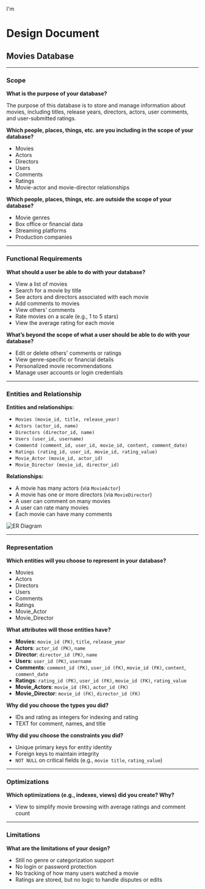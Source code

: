 I'm
# Design Document

## Movies Database

---

### Scope

**What is the purpose of your database?**

The purpose of this database is to store and manage information about movies, including titles, release years, directors, actors, user comments, and user-submitted ratings.

**Which people, places, things, etc. are you including in the scope of your database?**

- Movies  
- Actors  
- Directors  
- Users  
- Comments  
- Ratings  
- Movie-actor and movie-director relationships

**Which people, places, things, etc. are outside the scope of your database?**

- Movie genres  
- Box office or financial data  
- Streaming platforms  
- Production companies  

---

### Functional Requirements

**What should a user be able to do with your database?**

- View a list of movies  
- Search for a movie by title  
- See actors and directors associated with each movie  
- Add comments to movies  
- View others' comments  
- Rate movies on a scale (e.g., 1 to 5 stars)  
- View the average rating for each movie  

**What’s beyond the scope of what a user should be able to do with your database?**

- Edit or delete others' comments or ratings  
- View genre-specific or financial details  
- Personalized movie recommendations  
- Manage user accounts or login credentials  

---

### Entities and Relationship

**Entities and relationships:**

- `Movies (movie_id, title, release_year)`  
- `Actors (actor_id, name)`  
- `Directors (director_id, name)`  
- `Users (user_id, username)`  
- `Commentd (comment_id, user_id, movie_id, content, comment_date)`  
- `Ratings (rating_id, user_id, movie_id, rating_value)`  
- `Movie_Actor (movie_id, actor_id)`  
- `Movie_Director (movie_id, director_id)`  

**Relationships:**

- A movie has many actors (via `MovieActor`)  
- A movie has one or more directors (via `MovieDirector`)  
- A user can comment on many movies  
- A user can rate many movies  
- Each movie can have many comments  

![ER Diagram](https://i.postimg.cc/gkhtPw24/er-movie.jpg)

---

### Representation

**Which entities will you choose to represent in your database?**

- Movies  
- Actors  
- Directors  
- Users  
- Comments  
- Ratings  
- Movie_Actor  
- Movie_Director  

**What attributes will those entities have?**

- **Movies**: `movie_id (PK)`, `title`, `release_year`  
- **Actors**: `actor_id (PK)`, `name`  
- **Director**: `director_id (PK)`, `name`  
- **Users**: `user_id (PK)`, `username`  
- **Comments**: `comment_id (PK)`, `user_id (FK)`, `movie_id (FK)`, `content`, `comment_date`  
- **Ratings**: `rating_id (PK)`, `user_id (FK)`, `movie_id (FK)`, `rating_value`  
- **Movie_Actors**: `movie_id (FK)`, `actor_id (FK)`  
- **Movie_Director**: `movie_id (FK)`, `director_id (FK)`  

**Why did you choose the types you did?**

- IDs and rating as integers for indexing and rating  
- TEXT for comment, names, and title  

**Why did you choose the constraints you did?**

- Unique primary keys for entity identity  
- Foreign keys to maintain integrity  
- `NOT NULL` on critical fields (e.g., `movie title`, `rating_value`)  

---

### Optimizations

**Which optimizations (e.g., indexes, views) did you create? Why?**
  
- View to simplify movie browsing with average ratings and comment count  

---

### Limitations

**What are the limitations of your design?**

- Still no genre or categorization support  
- No login or password protection  
- No tracking of how many users watched a movie  
- Ratings are stored, but no logic to handle disputes or edits  


